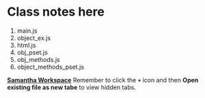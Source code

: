 # Class notes here

1. main.js
2. object_ex.js
3. html.js
4. obj_pset.js
5. obj_methods.js
6. object_methods_pset.js

**[Samantha Workspace](http://samantha.fewd.us/#fork/mottaquikarim/JSR_04092018)**
Remember to click the **`+`** icon and then **Open existing file as new tabe** to view hidden tabs.

